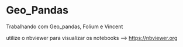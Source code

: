 # Geo_Pandas
Trabalhando com Geo_pandas, Folium e Vincent

utilize o nbviewer para visualizar os notebooks --> https://nbviewer.org
